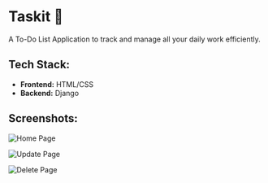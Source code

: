 # Taskit 📝

A To-Do List Application to track and manage all your daily work efficiently.

## Tech Stack:

- **Frontend:** HTML/CSS
- **Backend:** Django

## Screenshots:

![Home Page](https://user-images.githubusercontent.com/56193323/118796998-c1834c00-b8b9-11eb-9615-85156385afa9.png)

![Update Page](https://user-images.githubusercontent.com/56193323/118797083-d65fdf80-b8b9-11eb-80ca-a0cd379aebc7.png)

![Delete Page](https://user-images.githubusercontent.com/56193323/118797158-eb3c7300-b8b9-11eb-9c8c-3d1e9b7ddb45.png)

